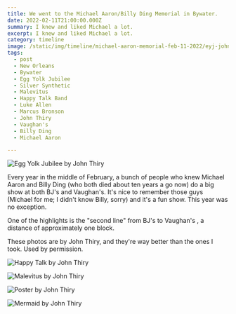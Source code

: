 ```yaml
---
title: We went to the Michael Aaron/Billy Ding Memorial in Bywater.
date: 2022-02-11T21:00:00.000Z
summary: I knew and liked Michael a lot.
excerpt: I knew and liked Michael a lot.
category: timeline
image: /static/img/timeline/michael-aaron-memorial-feb-11-2022/eyj-john-thiry-feb-11-2022.jpg
tags:
  - post 
  - New Orleans
  - Bywater
  - Egg Yolk Jubilee
  - Silver Synthetic
  - Malevitus
  - Happy Talk Band
  - Luke Allen
  - Marcus Bronson
  - John Thiry
  - Vaughan's
  - Billy Ding
  - Michael Aaron

---
```


![Egg Yolk Jubilee by John Thiry](/static/img/timeline/michael-aaron-memorial-feb-11-2022/eyj-john-thiry-feb-11-2022.jpg)

Every year in the middle of February, a bunch of people who knew Michael Aaron and Billy Ding (who both died about ten years a go now) do a big show at both BJ's and Vaughan's. It's nice to remember those guys (Michael for me; I didn't know Billy, sorry) and it's a fun show. This year was no exception.

One of the highlights is the "second line" from BJ's to Vaughan's , a distance of approximately one block.

These photos are by John Thiry, and they're way better than the ones I took. Used by permission.


![Happy Talk by John Thiry](/static/img/timeline/michael-aaron-memorial-feb-11-2022/happy-talk-bjs-john-thiry-feb-11-2022.jpg)

![Malevitus by John Thiry](/static/img/timeline/michael-aaron-memorial-feb-11-2022/malevitus-vaughans-john-thiry-feb-11-2022.jpg)

![Poster by John Thiry](/static/img/timeline/michael-aaron-memorial-feb-11-2022/poster-john-thiry-feb-11-2022.jpg)

![Mermaid by John Thiry](/static/img/timeline/michael-aaron-memorial-feb-11-2022/mermaid-john-thiry-feb-11-2022.jpg)